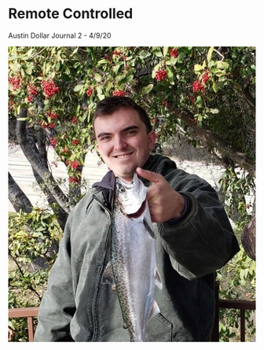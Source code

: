 # Remote Controlled 

Austin Dollar Journal 2 - 4/9/20

![picture of me](assets/me.jpg "Picture of Me")
